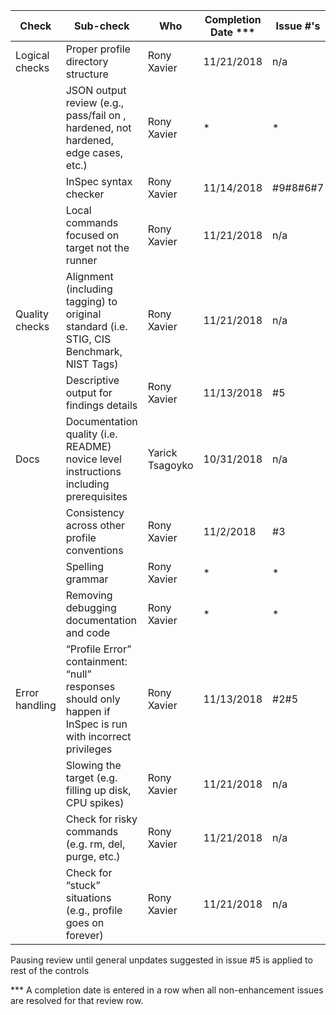 | Check          | Sub-check                                                                         | Who | Completion Date *** | Issue #'s |
|----------------|-----------------------------------------------------------------------------------|-----|-----------------|-----------|
|Logical checks| Proper profile directory structure                         |Rony Xavier|11/21/2018|n/a|
||JSON output review (e.g., pass/fail on ,<br>hardened, not hardened, edge cases, etc.)|Rony Xavier|*|*|
||InSpec syntax checker|Rony Xavier|11/14/2018|#9#8#6#7|
||Local commands focused on target not the runner|Rony Xavier|11/21/2018|n/a|
|Quality checks|Alignment (including tagging) to original<br> standard (i.e. STIG, CIS Benchmark, NIST Tags)|Rony Xavier|11/21/2018|n/a|
||Descriptive output for findings details|Rony Xavier|11/13/2018|#5|
|Docs|Documentation quality (i.e. README)<br> novice level instructions including prerequisites|Yarick Tsagoyko|10/31/2018|n/a|
||Consistency across other profile conventions |Rony Xavier|11/2/2018|#3|
||Spelling grammar|Rony Xavier|*|*|
||Removing debugging documentation and code|Rony Xavier|*|*|
| Error handling |“Profile Error” containment: “null” responses <br>should only happen if InSpec is run with incorrect privileges|Rony Xavier|11/13/2018|#2#5|
||Slowing the target (e.g. filling up disk, CPU spikes)|Rony Xavier|11/21/2018|n/a|
||Check for risky commands (e.g. rm, del, purge, etc.)|Rony Xavier|11/21/2018|n/a|
||Check for “stuck” situations (e.g., profile goes on forever)|Rony Xavier|11/21/2018|n/a|


Pausing review until general unpdates suggested in issue #5 is applied to rest of the controls

*** A completion date is entered in a row when all non-enhancement issues are resolved for that review row.

